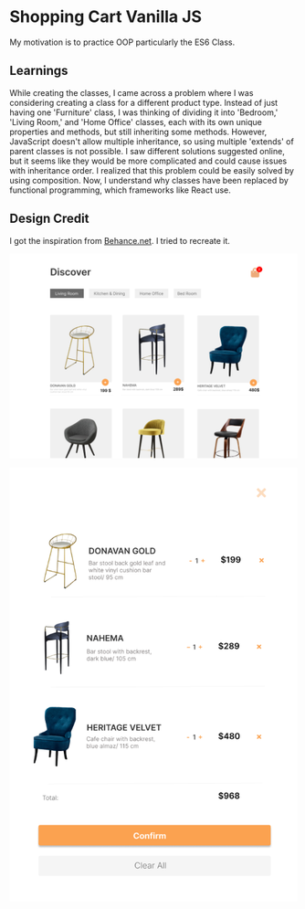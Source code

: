 # Shopping Cart Vanilla JS

My motivation is to practice OOP particularly the ES6 Class.

## Learnings

While creating the classes, I came across a problem where I was considering creating a class for a different product type. Instead of just having one 'Furniture' class, I was thinking of dividing it into 'Bedroom,' 'Living Room,' and 'Home Office' classes, each with its own unique properties and methods, but still inheriting some methods. However, JavaScript doesn't allow multiple inheritance, so using multiple 'extends' of parent classes is not possible. I saw different solutions suggested online, but it seems like they would be more complicated and could cause issues with inheritance order. I realized that this problem could be easily solved by using composition. Now, I understand why classes have been replaced by functional programming, which frameworks like React use.

## Design Credit

I got the inspiration from [Behance.net](https://www.behance.net/gallery/69971123/10-Best-iPhone-X-UI-Designs-for-Your-Inspiration). I tried to recreate it.

![Design](/imgs/web-style.png)

![open-cart](/imgs/open-cart.png)
